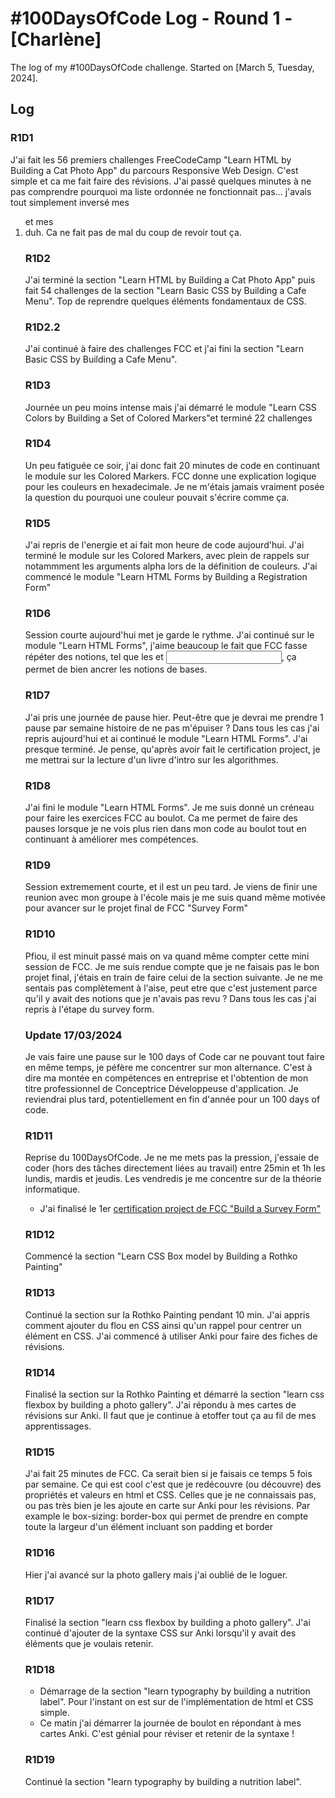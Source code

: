 # #100DaysOfCode Log - Round 1 - [Charlène]

The log of my #100DaysOfCode challenge. Started on [March 5, Tuesday, 2024].

## Log

### R1D1 
J'ai fait les 56 premiers challenges FreeCodeCamp "Learn HTML by Building a Cat Photo App" du parcours Responsive Web Design.
C'est simple et ca me fait faire des révisions. J'ai passé quelques minutes à ne pas comprendre pourquoi ma liste ordonnée ne fonctionnait pas... j'avais tout simplement inversé mes <ol> et mes <li> duh. Ca ne fait pas de mal du coup de revoir tout ça.

### R1D2
J'ai terminé la section "Learn HTML by Building a Cat Photo App" puis fait 54 challenges de la section "Learn Basic CSS by Building a Cafe Menu".
Top de reprendre quelques éléments fondamentaux de CSS.  

### R1D2.2
J'ai continué à faire des challenges FCC et j'ai fini la section "Learn Basic CSS by Building a Cafe Menu".

### R1D3
Journée un peu moins intense mais j'ai démarré le module "Learn CSS Colors by Building a Set of Colored Markers"et terminé 22 challenges 

### R1D4
Un peu fatiguée ce soir, j'ai donc fait 20 minutes de code en continuant le module sur les Colored Markers. FCC donne une explication logique pour les couleurs en hexadecimale. Je ne m'étais jamais vraiment posée la question du pourquoi une couleur pouvait s'écrire comme ça. 

### R1D5
J'ai repris de l'energie et ai fait mon heure de code aujourd'hui. J'ai terminé le module sur les Colored Markers, avec plein de rappels sur notammment les arguments alpha lors de la définition de couleurs. J'ai commencé le module "Learn HTML Forms by Building a Registration Form"

### R1D6
Session courte aujourd'hui met je garde le rythme. J'ai continué sur le module "Learn HTML Forms", j'aime beaucoup le fait que FCC fasse répéter des notions, tel que les <label> et <input>, ça permet de bien ancrer les notions de bases.

### R1D7
J'ai pris une journée de pause hier. Peut-être que je devrai me prendre 1 pause par semaine histoire de ne pas m'épuiser ?
Dans tous les cas j'ai repris aujourd'hui et ai continué le module "Learn HTML Forms". J'ai presque terminé. Je pense, qu'après avoir fait le certification project, je me mettrai sur la lecture d'un livre d'intro sur les algorithmes. 

### R1D8
J'ai fini le module "Learn HTML Forms". Je me suis donné un créneau pour faire les exercices FCC au boulot. Ca me permet de faire des pauses lorsque je ne vois plus rien dans mon code au boulot tout en continuant à améliorer mes compétences. 

### R1D9
Session extremement courte, et il est un peu tard. Je viens de finir une reunion avec mon groupe à l'école mais je me suis quand même motivée pour avancer sur le projet final de FCC "Survey Form"

### R1D10
Pfiou, il est minuit passé mais on va quand même compter cette mini session de FCC. Je me suis rendue compte que je ne faisais pas le bon projet final, j'étais en train de faire celui de la section suivante. Je ne me sentais pas complètement à l'aise, peut etre que c'est justement parce qu'il y avait des notions que je n'avais pas revu ? Dans tous les cas j'ai repris à l'étape du survey form. 

### Update 17/03/2024
Je vais faire une pause sur le 100 days of Code car ne pouvant tout faire en même temps, je péfère me concentrer sur mon alternance. C'est à dire ma montée en compétences en entreprise et l'obtention de mon titre professionnel de Conceptrice Développeuse d'application. Je reviendrai plus tard, potentiellement en fin d'année pour un 100 days of code.

### R1D11
Reprise du 100DaysOfCode. Je ne me mets pas la pression, j'essaie de coder (hors des tâches directement liées au travail) entre 25min et 1h les lundis, mardis et jeudis. Les vendredis je me concentre sur de la théorie informatique.
+ J'ai finalisé le 1er [certification project de FCC "Build a Survey Form"](/FCC_projects/build-a-survey-form.txt)

### R1D12
Commencé la section "Learn CSS Box model by Building a Rothko Painting"

### R1D13
Continué la section sur la Rothko Painting pendant 10 min. J'ai appris comment ajouter du flou en CSS ainsi qu'un rappel pour centrer un élément en CSS. J'ai commencé à utiliser Anki pour faire des fiches de révisions.

### R1D14
Finalisé la section sur la Rothko Painting et démarré la section "learn css flexbox by building a photo gallery". J'ai répondu à mes cartes de révisions sur Anki. Il faut que je continue à etoffer tout ça au fil de mes apprentissages.

### R1D15
J'ai fait 25 minutes de FCC. Ca serait bien si je faisais ce temps 5 fois par semaine. Ce qui est cool c'est que je redécouvre (ou découvre) des propriétés et valeurs en html et CSS. Celles que je ne connaissais pas, ou pas très bien je les ajoute en carte sur Anki pour les révisions. Par example le box-sizing: border-box qui permet de prendre en compte toute la largeur d'un élément incluant son padding et border

### R1D16
Hier j'ai avancé sur la photo gallery mais j'ai oublié de le loguer.


### R1D17
Finalisé la section "learn css flexbox by building a photo gallery". J'ai continué d'ajouter de la syntaxe CSS sur Anki lorsqu'il y avait des éléments que je voulais retenir.

### R1D18
+ Démarrage de la section "learn typography by building a nutrition label". Pour l'instant on est sur de l'implémentation de html et CSS simple.
+ Ce matin j'ai démarrer la journée de boulot en répondant à mes cartes Anki. C'est génial pour réviser et retenir de la syntaxe !

### R1D19
Continué la section "learn typography by building a nutrition label".